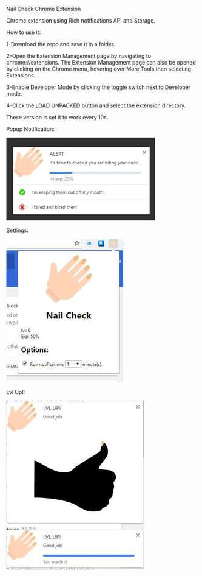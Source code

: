 Nail Check Chrome Extension 


Chrome extension using Rich notifications API and Storage.

How to use it:

1-Download the repo and save it in a folder.

2-Open the Extension Management page by navigating to chrome://extensions.
  The Extension Management page can also be opened by clicking on the Chrome menu, hovering over More Tools then selecting Extensions.
  
3-Enable Developer Mode by clicking the toggle switch next to Developer mode.

4-Click the LOAD UNPACKED button and select the extension directory.

These version is set it to work every 10s. 

Popup Notification:

![NailNotification](https://github.com/ezebecke/Nail_ChromeExtension/blob/master/img/nailimg1.JPG)

Settings:

![NailNotification2](https://github.com/ezebecke/Nail_ChromeExtension/blob/master/img/img2.JPG)

Lvl Up!:

![lvlupNotification](https://github.com/ezebecke/Nail_ChromeExtension/blob/master/img/lvlup.JPG)
